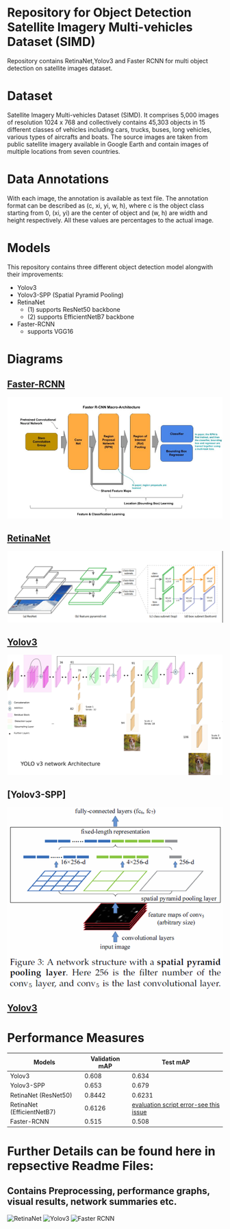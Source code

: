 # Repository for Object Detection Satellite Imagery Multi-vehicles Dataset (SIMD)
 Repository contains RetinaNet,Yolov3 and Faster RCNN for multi object detection on satellite images dataset.

# Dataset
Satellite Imagery Multi-vehicles Dataset (SIMD). It comprises 5,000 images of resolution 1024
x 768 and collectively contains 45,303 objects in 15 different classes of vehicles including cars,
trucks, buses, long vehicles, various types of aircrafts and boats. The source images are taken
from public satellite imagery available in Google Earth and contain images of multiple
locations from seven countries.

# Data Annotations
With each image, the annotation is available as text file. The annotation format can be
described as (c, xi, yi, w, h), where c is the object class starting from 0, (xi, yi) are the center
of object and (w, h) are width and height respectively. All these values are percentages to the
actual image.

# Models

This repository contains three different object detection model alongwith their improvements:
 - Yolov3
 - Yolov3-SPP (Spatial Pyramid Pooling)
 - RetinaNet
	- (1) supports ResNet50 backbone
	- (2) supports EfficientNetB7 backbone
 - Faster-RCNN
	- supports VGG16

# Diagrams

## [Faster-RCNN](https://arxiv.org/abs/1506.01497)
![Faster-RCNN](Images/frcnn.jpg)
## [RetinaNet](https://arxiv.org/abs/1708.02002)
![RetinaNet](Images/RetinaNet.PNG)
## [Yolov3](https://arxiv.org/abs/1804.02767)
![Yolov3](Images/Yolov3.png)
## [Yolov3-SPP]
![Yolov3-SPP](Images/SPP.png)
## [Yolov3](https://arxiv.org/pdf/1907.11093)

# Performance Measures
Models | Validation mAP | Test mAP
------------ | ------------- | -------------
Yolov3 | 0.608 | 0.634
Yolov3-SPP | 0.653 | 0.679
RetinaNet (ResNet50) | 0.8442 | 0.6231
RetinaNet (EfficientNetB7) | 0.6126 | [evaluation script error-see this issue](https://github.com/fizyr/keras-retinanet/issues/647)
Faster-RCNN | 0.515 | 0.508

# Further Details can be found here in repsective Readme Files:
## Contains Preprocessing, performance graphs, visual results, network summaries etc.
![RetinaNet](RetinaNet/)
![Yolov3](Yolov3/)
![Faster RCNN](Faster_RCNN/)